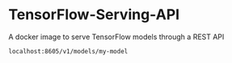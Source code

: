 # TensorFlow-Serving-API
A docker image to serve TensorFlow models through a REST API


`localhost:8605/v1/models/my-model`

